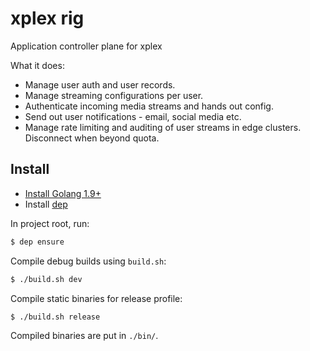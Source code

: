 xplex rig
============

Application controller plane for xplex

What it does:

- Manage user auth and user records.
- Manage streaming configurations per user.
- Authenticate incoming media streams and hands out config.
- Send out user notifications - email, social media etc.
- Manage rate limiting and auditing of user streams in edge clusters. Disconnect when beyond quota.

## Install

- [Install Golang 1.9+](https://golang.org/doc/install)
- Install [dep](https://golang.github.io/dep/docs/installation.html)

In project root, run:

```sh
$ dep ensure
```

Compile debug builds using `build.sh`:

```sh
$ ./build.sh dev
```

Compile static binaries for release profile:

```sh
$ ./build.sh release
```

Compiled binaries are put in `./bin/`.
